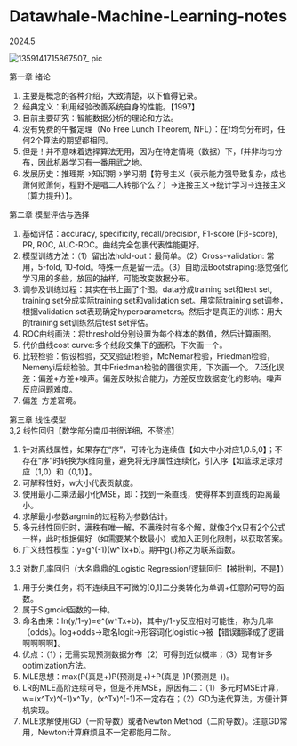 # Datawhale-Machine-Learning-notes    
2024.5 

![1359141715867507_ pic](https://github.com/Tal-cat/Datawhale-Machine-Learning-notes/assets/60603537/b526c28c-8345-4241-9c8e-f58f97bf5c6b)

第一章 绪论    
1. 主要是概念的各种介绍，大致清楚，以下值得记录。
2. 经典定义：利用经验改善系统自身的性能。【1997】
3. 目前主要研究：智能数据分析的理论和方法。   
4. 没有免费的午餐定理（No Free Lunch Theorem, NFL）：在f均匀分布时，任何2个算法的期望都相同。
5. 但是！并不意味着选择算法无用，因为在特定情境（数据）下，f并非均匀分布，因此机器学习有一番用武之地。
6. 发展历史：推理期→知识期→学习期【符号主义（表示能力强导致复杂，成也萧何败萧何，程野不是唱二人转那个么？）→连接主义→统计学习→连接主义（算力提升）】。

第二章 模型评估与选择   
1. 基础评估：accuracy, specificity, recall/precision, F1-score (Fβ-score), PR, ROC, AUC-ROC。曲线完全包裹代表性能更好。    
2. 模型训练方法：（1）留出法hold-out：最简单。（2）Cross-validation: 常用，5-fold, 10-fold。特殊一点是留一法。（3）自助法Bootstraping:感觉强化学习用的多些，放回的抽样，可能改变数据分布。
3. 调参及训练过程：其实在书上画了个图。data分成training set和test set, training set分成实际training set和validation set。用实际training set调参，根据validation set表现确定hyperparameters。然后才是真正的训练：用大的training set训练然后test set评估。
4. ROC曲线画法：将threshold分别设置为每个样本的数值，然后计算画图。
5. 代价曲线cost curve:多个线段交集下的面积，下次画一个。
6. 比较检验：假设检验，交叉验证t检验，McNemar检验，Friedman检验，Nemenyi后续检验。其中Friedman检验的图很实用，下次画一个。
7.泛化误差：偏差+方差+噪声。偏差反映拟合能力，方差反应数据变化的影响。噪声反应问题难度。    
8. 偏差-方差窘境。

第三章 线性模型    
3,2 线性回归【数学部分南瓜书很详细，不赘述】     
1. 针对离线属性，如果存在“序”，可转化为连续值【如大中小对应1,0.5,0】；不存在“序”时转换为k维向量，避免将无序属性连续化，引入序【如篮球足球对应（1,0）和（0,1）】。
2. 可解释性好，w大小代表贡献度。   
3. 使用最小二乘法最小化MSE，即：找到一条直线，使得样本到直线的距离最小。
4. 求解最小参数argmin的过程称为参数估计。
5. 多元线性回归时，满秩有唯一解，不满秩时有多个解，就像3个x只有2个公式一样，此时根据偏好（如需要某个数最小）或加入正则化限制，以获取答案。   
6. 广义线性模型：y=g^(-1)(w^Tx+b)。期中g(.)称之为联系函数。

3.3 对数几率回归（大名鼎鼎的Logistic Regression/逻辑回归【被批判，不是】）    
1. 用于分类任务，将不连续且不可微的[0,1]二分类转化为单调+任意阶可导的函数。
2. 属于Sigmoid函数的一种。
3. 命名由来：ln(y/1-y)=e^(w^Tx+b)，其中y/1-y反应相对可能性，称为几率（odds）。log+odds→取名logit→形容词化logistic→被【错误翻译成了逻辑啊啊啊啊】。
4. 优点：（1）；无需实现预测数据分布（2）可得到近似概率；（3）现有许多optimization方法。    
5. MLE思想：max(P(真是+)P(预测是+)+P(真是-)P(预测是-))。
6. LR的MLE高阶连续可导，但是不用MSE，原因有二：（1）多元时MSE计算，w=(x^Tx)^(-1)x^Ty，(x^Tx)^(-1)不一定存在；（2）GD为迭代算法，方便计算机实现。
7. MLE求解使用GD（一阶导数）或者Newton Method（二阶导数）。注意GD常用，Newton计算麻烦且不一定都能用二阶。    
